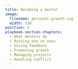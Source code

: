 ```yaml
---
title: Becoming a mentor
image:
  filename: personal-growth.svg
  width: 330
position: 4
playbook-section-chapters:
  - What mentors do
  - Running one on ones
  - Giving feedback
  - Promoting growth
  - Managing projects
  - Handling conflict
---
```

